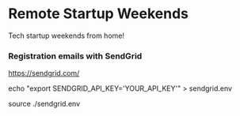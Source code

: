 # Remote Startup Weekends

Tech startup weekends from home!

### Registration emails with SendGrid
https://sendgrid.com/

echo "export SENDGRID_API_KEY='YOUR_API_KEY'" > sendgrid.env

source ./sendgrid.env
